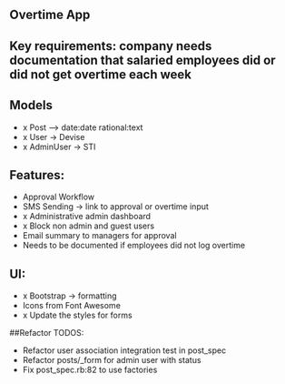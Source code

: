 ## Overtime App

## Key requirements: company needs documentation that salaried employees did or did not get overtime each week

## Models
-  x Post --> date:date rational:text
-  x User -> Devise
-  x AdminUser -> STI

## Features:
- Approval Workflow
- SMS Sending -> link to approval or overtime input
- x Administrative admin dashboard
- x Block non admin and guest users
- Email summary to managers for approval
- Needs to be documented if employees did not log overtime

## UI:
- x Bootstrap -> formatting
- Icons from Font Awesome
- x Update the styles for forms

##Refactor TODOS:
- Refactor user association integration test in post_spec
- Refactor posts/_form for admin user with status
- Fix post_spec.rb:82 to use factories